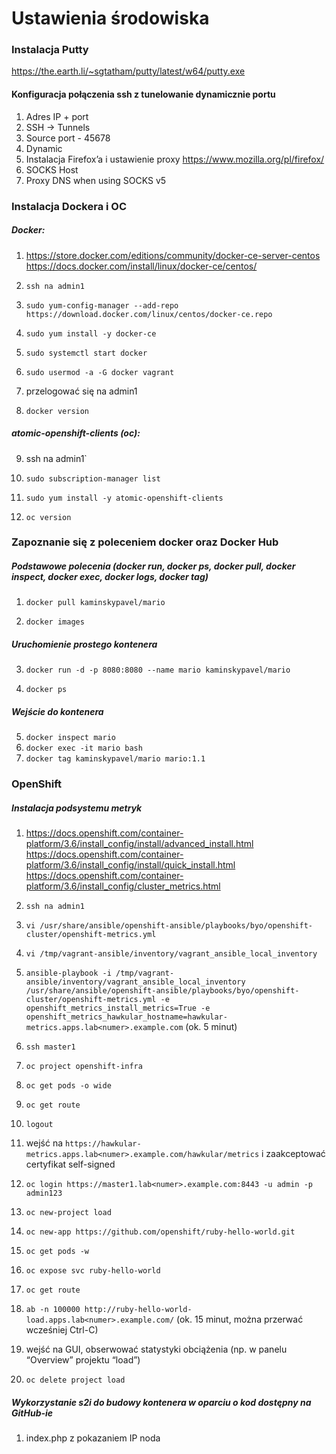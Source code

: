 # Ustawienia środowiska

### Instalacja Putty

   https://the.earth.li/~sgtatham/putty/latest/w64/putty.exe

#### Konfiguracja połączenia ssh z tunelowanie dynamicznie portu
1. Adres IP + port
2. SSH -> Tunnels
3. Source port - 45678
4. Dynamic
5. Instalacja Firefox’a i ustawienie proxy
   https://www.mozilla.org/pl/firefox/
6. SOCKS Host
7. Proxy DNS when using SOCKS v5 

### Instalacja Dockera i OC 
##### Docker:

1. https://store.docker.com/editions/community/docker-ce-server-centos
  https://docs.docker.com/install/linux/docker-ce/centos/

2. `ssh na admin1`

3. `sudo yum-config-manager --add-repo https://download.docker.com/linux/centos/docker-ce.repo`

4. `sudo yum install -y docker-ce`

5. `sudo systemctl start docker`

6. `sudo usermod -a -G docker vagrant`

7. przelogować się na admin1

8. `docker version`

##### atomic-openshift-clients (oc):

9. ssh na admin1`

10. `sudo subscription-manager list`

11. `sudo yum install -y atomic-openshift-clients`

22. `oc version`

### Zapoznanie się z poleceniem docker oraz Docker Hub
##### Podstawowe polecenia (docker run, docker ps, docker pull, docker inspect, docker exec, docker logs, docker tag)
1. `docker pull kaminskypavel/mario`

2. `docker images`

##### Uruchomienie prostego kontenera

3. `docker run -d -p 8080:8080 --name mario kaminskypavel/mario`

4. `docker ps`
##### Wejście do kontenera
5. `docker inspect mario`
6. `docker exec -it mario bash`
7. `docker tag kaminskypavel/mario mario:1.1`

### OpenShift
##### Instalacja podsystemu metryk
1. https://docs.openshift.com/container-platform/3.6/install_config/install/advanced_install.html
  https://docs.openshift.com/container-platform/3.6/install_config/install/quick_install.html
  https://docs.openshift.com/container-platform/3.6/install_config/cluster_metrics.html

2. `ssh na admin1`

3. `vi /usr/share/ansible/openshift-ansible/playbooks/byo/openshift-cluster/openshift-metrics.yml`

4. `vi /tmp/vagrant-ansible/inventory/vagrant_ansible_local_inventory`

5. `ansible-playbook -i /tmp/vagrant-ansible/inventory/vagrant_ansible_local_inventory /usr/share/ansible/openshift-ansible/playbooks/byo/openshift-cluster/openshift-metrics.yml -e openshift_metrics_install_metrics=True -e openshift_metrics_hawkular_hostname=hawkular-metrics.apps.lab<numer>.example.com` (ok. 5 minut)

6. `ssh master1`

7. `oc project openshift-infra`

8. `oc get pods -o wide`

9. `oc get route`

10. `logout`

11. wejść na `https://hawkular-metrics.apps.lab<numer>.example.com/hawkular/metrics` i zaakceptować certyfikat self-signed

12. `oc login https://master1.lab<numer>.example.com:8443 -u admin -p admin123`

13. `oc new-project load`

14. `oc new-app https://github.com/openshift/ruby-hello-world.git`

15. `oc get pods -w`

16. `oc expose svc ruby-hello-world`

17. `oc get route`

18. `ab -n 100000 http://ruby-hello-world-load.apps.lab<numer>.example.com/` (ok. 15 minut, można przerwać wcześniej Ctrl-C)

19. wejść na GUI, obserwować statystyki obciążenia (np. w panelu “Overview” projektu “load”)

20. `oc delete project load`

##### Wykorzystanie s2i do budowy kontenera w oparciu o kod dostępny na GitHub-ie

1. index.php z pokazaniem IP noda
